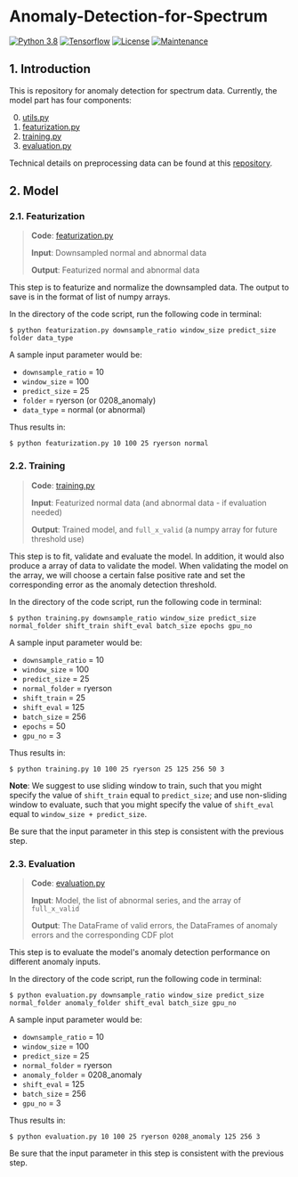 # Anomaly-Detection-for-Spectrum
[![Python 3.8](https://img.shields.io/badge/Python-3.8-blueviolet.svg)](https://www.python.org/downloads/release/python-380/) [![Tensorflow](https://img.shields.io/badge/Tensorflow-2.2.0-critical.svg)](https://github.com/tensorflow/tensorflow/releases/tag/v2.2.0) [![License](https://img.shields.io/badge/License-Apache%202.0-ff69b4.svg)](https://opensource.org/licenses/Apache-2.0) [![Maintenance](https://img.shields.io/badge/Maintained%3F-yes-success.svg)](https://github.com/ZIYU-DEEP/Anomaly-Detection-for-Spectrum)

## 1. Introduction

This is repository for anomaly detection for spectrum data. Currently, the model part has four components:

0. [utils.py](https://github.com/ZIYU-DEEP/Anomaly-Detection-for-Spectrum/blob/master/code/model/utils.py)
1. [featurization.py](https://github.com/ZIYU-DEEP/Anomaly-Detection-for-Spectrum/blob/master/code/model/featurization.py)
2. [training.py](https://github.com/ZIYU-DEEP/Anomaly-Detection-for-Spectrum/blob/master/code/model/training_joblib.py)
3. [evaluation.py](https://github.com/ZIYU-DEEP/Anomaly-Detection-for-Spectrum/blob/master/code/model/evaluation.py)

Technical details on preprocessing data can be found at this [repository](https://github.com/0x10cxR1/spectrum_monitoring_sandlab/tree/master/preprocessing).



## 2. Model

### 2.1. Featurization

> **Code**: [featurization.py](https://github.com/ZIYU-DEEP/Anomaly-Detection-for-Spectrum/blob/master/code/model/featurization.py)
>
> **Input**: Downsampled normal and abnormal data 
>
> **Output**: Featurized normal and abnormal data

This step is to featurize and normalize the downsampled data. The output to save is in the format of list of numpy arrays.

In the directory of the code script, run the following code in terminal:

```
$ python featurization.py downsample_ratio window_size predict_size folder data_type
```

A sample input parameter would be:

- `downsample_ratio` = 10
- `window_size` = 100
- `predict_size` = 25
- `folder` = ryerson (or 0208_anomaly)
- `data_type` = normal (or abnormal)

Thus results in:

```
$ python featurization.py 10 100 25 ryerson normal
```



### 2.2. Training

> **Code**: [training.py](https://github.com/ZIYU-DEEP/Anomaly-Detection-for-Spectrum/blob/master/code/model/training_joblib.py)
>
> **Input**: Featurized normal data (and abnormal data - if evaluation needed)
>
> **Output**: Trained model, and `full_x_valid` (a numpy array for future threshold use)

This step is to fit, validate and evaluate the model. In addition, it would also produce a array of data to validate the model. When validating the model on the array, we will  choose a certain false positive rate and set the corresponding error as the anomaly detection threshold.

In the directory of the code script, run the following code in terminal:

```
$ python training.py downsample_ratio window_size predict_size normal_folder shift_train shift_eval batch_size epochs gpu_no
```

A sample input parameter would be:

- `downsample_ratio` = 10
- `window_size` = 100
- `predict_size` = 25
- `normal_folder` = ryerson
- `shift_train` = 25
- `shift_eval` = 125
- `batch_size` = 256
- `epochs` = 50
- `gpu_no` = 3

Thus results in:

```
$ python training.py 10 100 25 ryerson 25 125 256 50 3
```

**Note**: We suggest to use sliding window to train, such that you might specify the value of  `shift_train` equal to `predict_size`; and use non-sliding window to evaluate, such that you might specify the value of `shift_eval` equal to `window_size + predict_size`.

Be sure that the input parameter in this step is consistent with the previous step.



### 2.3. Evaluation

> **Code**: [evaluation.py](https://github.com/ZIYU-DEEP/Anomaly-Detection-for-Spectrum/blob/master/code/model/evaluation.py)
>
> **Input**: Model, the list of abnormal series, and the array of `full_x_valid`
>
> **Output**: The DataFrame of valid errors, the DataFrames of anomaly errors and the corresponding CDF plot

This step is to evaluate the model's anomaly detection performance on different anomaly inputs.

In the directory of the code script, run the following code in terminal:

```
$ python evaluation.py downsample_ratio window_size predict_size normal_folder anomaly_folder shift_eval batch_size gpu_no
```

A sample input parameter would be:

- `downsample_ratio` = 10
- `window_size` = 100
- `predict_size` = 25
- `normal_folder` = ryerson
- `anomaly_folder` = 0208_anomaly
- `shift_eval` = 125
- `batch_size` = 256
- `gpu_no` = 3

Thus results in:

```
$ python evaluation.py 10 100 25 ryerson 0208_anomaly 125 256 3
```

Be sure that the input parameter in this step is consistent with the previous step.
